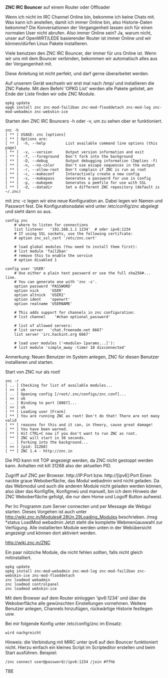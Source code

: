 **ZNC IRC Bouncer** auf einem Router oder Offloader

Wenn ich nicht im IRC Channel Online bin, bekomme ich keine Chats mit.
Was kann ich anstellen, damit ich immer Online bin, also Historie-Daten bekomme?
Die Konversationen der Vergangenheit lassen sich für einen normalen User nicht abrufen. 
Also immer Online sein? Ja, warum nicht, unser auf OpenWRT/LEDE basierender Router ist immer Online 
und wir können/dürfen Linux Pakete installieren.

Viele benutzen den ZNC IRC Bouncer, der immer für uns Online ist. Wenn wir uns mit dem Bouncer verbinden,
bekommen wir automatisch alles aus der Vergangenheit mit. 

Diese Anleitung ist nicht perfekt, und darf gerne überarbeitet werden.


Auf unserem Gerät wechseln wir erst mal nach /tmp/ und installieren die ZNC Pakete. Mit dem Befehl 'OPKG List' werden alle Pakete gelistet, am Ende der Liste finden wir odie ZNC Module.
~~~
opkg update
opgk install znc znc-mod-fail2ban znc-mod-flooddetach znc-mod-log znc-mod-webadmin znc-webskin-ice
~~~
Starten den ZNC IRC Bouncers -h oder -v, um zu sehen ober er funktioniert. 
~~~
znc -h
[ ** ] USAGE: znc [options]
[ ** ] Options are:
[ ** ]  -h, --help         List available command line options (this page)
[ ** ]  -v, --version      Output version information and exit
[ ** ]  -f, --foreground   Don't fork into the background
[ ** ]  -D, --debug        Output debugging information (Implies -f)
[ ** ]  -n, --no-color     Don't use escape sequences in the output
[ ** ]  -r, --allow-root   Don't complain if ZNC is run as root
[ ** ]  -c, --makeconf     Interactively create a new config
[ ** ]  -s, --makepass     Generates a password for use in config
[ ** ]  -p, --makepem      Generates a pemfile for use with SSL
[ ** ]  -d, --datadir      Set a different ZNC repository (default is ~/.znc)
~~~

mit znc -c legen wir eine neue Konfiguration an. Dabei legen wir Namen und Passwort fest.
Die Konfigurationsdatei wird unter /etc/config/znc abgelegt und sieht dann so aus.
~~~
config znc
	# where to listen for connections
	list listener	'192.168.1.1 1234'  # oder ipv6:1234
	# If using SSL sockets, use the following certifcate:
	# option znc_ssl_cert '/etc/znc.cert'

	# load global modules (You need to install them first):
	# list module 'fail2ban'
	# remove this to enable the service
	# option disabled 1

config user 'USER'
	# Use either a plain text password or use the full sha256#... line.
	# You can generate one with 'znc -s'.
	option password 'PASSWORD'
	option nick 	'USER'
	option altnick 	'USER2'
	option ident 	'openwrt'
	option realname 'USERNAME'

	# This adds support for channels in znc configuration:
	# list channel    '#chan optional_password'

	# list of allowed servers:
	# list server 	'chat.freenode.net 6667'
	list server 'irc.hackint.org 6667'

	# load user modules ('<module> [params...]'):
	# list module 'simple_away -timer 10 disconnected'
~~~

Anmerkung: Neuen Benutzer im System anlegen, ZNC für diesen Benutzer installieren und starten.

Start von ZNC nur als root!
~~~
znc -r
[ .. ] Checking for list of available modules...
[ >> ] ok
[ .. ] Opening config [/root/.znc/configs/znc.conf]...
[ >> ] ok
[ .. ] Binding to port [8067]...
[ >> ] ok
[ ** ] Loading user [Frank]
[ ** ] You are running ZNC as root! Don't do that! There are not many valid
[ ** ] reasons for this and it can, in theory, cause great damage!
[ ** ] You have been warned.
[ ** ] Hit CTRL+C now if you don't want to run ZNC as root.
[ ** ] ZNC will start in 30 seconds.
[ .. ] Forking into the background...
[ >> ] [pid: 31268]
[ ** ] ZNC 1.4 - http://znc.in
~~~

Die PID kann mit TOP angezeigt werden, da ZNC nicht gestoppt werden kann.
Anhalten mit kill 31268 also der aktuellen PID.

Zugriff auf ZNC per Browser. http://IP:Port bzw. http://[ipv6]:Port
Einen nackte graue Weboberfläche, das Modul webadmin wird nicht geladen.
Da das Webmodul und auch die anderen Module nicht geladen werden können,
also über das Konfigfile, Konfigmeü und manuell, bin ich dem Hinweis der 
ZNC Weboberfläche gefolgt, die nur dem Home und Logoff Button aufweist.

Per Irc Programm zum Server connecten und per Message die Webgui starten.
Dieses Vorgehen ist auch unter http://wiki.znc.in/Modules#.28Un.29Loading_Modules
beschrieben. 
/msg *status LoadMod webadmin
Jetzt steht die komplette Webmenüauswahl zur Verfügung. Alle installierten
Module werden unten in der Webübersicht angezeigt und können dort aktiviert werden.

http://wiki.znc.in/ZNC

Ein paar nütziche Module, die nicht fehlen sollten, falls nicht gleich mitinstalliert.
~~~
opkg update
opkg install znc-mod-webadmin znc-mod-log znc-mod-fail2ban znc-webskin-ice znc-mod-flooddetach
znc loadmod webadmin
znc loadmod controlpanel
znc loadmod webskin-ice
~~~

Mit dem Browser auf dem Router einloggen 'ipv6:1234' und über die Weboberfläche alle gewünschten Einstellungen vornehmen. Weitere Benutzer anlegen, Channels hinzufügen, rückwärtige Historie festlegen usw.

Bei mir folgende Konfig unter /etc/config/znc im Einsatz:
~~~
wird nachgreicht
~~~

Hinweis: die Verbindung mit MIRC unter ipv6 auf den Bouncer funktioniert nicht. Hierzu einfach ein kleines Script im Scripteditor erstellen und beim Start ausführen.
Beispiel:
~~~
/znc connect user@password//ipv6:1234 /join #ffhb
~~~
TBE

